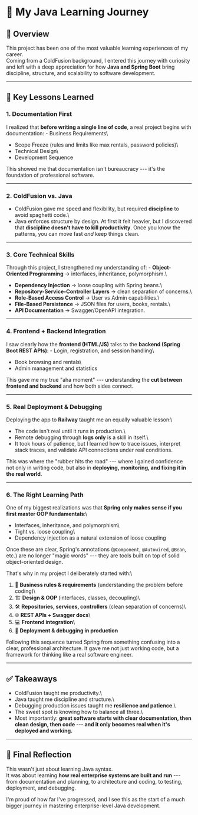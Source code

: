 # 🌟 My Java Learning Journey

## 🚀 Overview

This project has been one of the most valuable learning experiences of
my career.\
Coming from a ColdFusion background, I entered this journey with
curiosity and left with a deep appreciation for how **Java and Spring
Boot** bring discipline, structure, and scalability to software
development.

------------------------------------------------------------------------

## 🔑 Key Lessons Learned

### 1. Documentation First

I realized that **before writing a single line of code**, a real project
begins with documentation: - Business Requirements\
- Scope Freeze (rules and limits like max rentals, password policies)\
- Technical Design\
- Development Sequence

This showed me that documentation isn't bureaucracy --- it's the
foundation of professional software.

------------------------------------------------------------------------

### 2. ColdFusion vs. Java

-   ColdFusion gave me speed and flexibility, but required
    **discipline** to avoid spaghetti code.\
-   Java enforces structure by design. At first it felt heavier, but I
    discovered that **discipline doesn't have to kill productivity**.
    Once you know the patterns, you can move fast *and* keep things
    clean.

------------------------------------------------------------------------

### 3. Core Technical Skills

Through this project, I strengthened my understanding of: -
**Object-Oriented Programming** → interfaces, inheritance,
polymorphism.\
- **Dependency Injection** → loose coupling with Spring beans.\
- **Repository-Service-Controller Layers** → clean separation of
concerns.\
- **Role-Based Access Control** → User vs Admin capabilities.\
- **File-Based Persistence** → JSON files for users, books, rentals.\
- **API Documentation** → Swagger/OpenAPI integration.

------------------------------------------------------------------------

### 4. Frontend + Backend Integration

I saw clearly how the **frontend (HTML/JS)** talks to the **backend
(Spring Boot REST APIs)**: - Login, registration, and session handling\
- Book browsing and rentals\
- Admin management and statistics

This gave me my true "aha moment" --- understanding the **cut between
frontend and backend** and how both sides connect.

------------------------------------------------------------------------

### 5. Real Deployment & Debugging

Deploying the app to **Railway** taught me an equally valuable lesson:\
- The code isn't real until it runs in production.\
- Remote debugging through **logs only** is a skill in itself.\
- It took hours of patience, but I learned how to trace issues,
interpret stack traces, and validate API connections under real
conditions.

This was where the "rubber hits the road" --- where I gained confidence
not only in writing code, but also in **deploying, monitoring, and
fixing it in the real world**.

------------------------------------------------------------------------

### 6. The Right Learning Path

One of my biggest realizations was that **Spring only makes sense if you
first master OOP fundamentals**:\
- Interfaces, inheritance, and polymorphism\
- Tight vs. loose coupling\
- Dependency injection as a natural extension of loose coupling

Once these are clear, Spring's annotations (`@Component`, `@Autowired`,
`@Bean`, etc.) are no longer "magic words" --- they are tools built on
top of solid object-oriented design.

That's why in my project I deliberately started with:\
1. 📄 **Business rules & requirements** (understanding the problem
before coding)\
2. 🏗️ **Design & OOP** (interfaces, classes, decoupling)\
3. 🛠️ **Repositories, services, controllers** (clean separation of
concerns)\
4. 🌐 **REST APIs + Swagger docs**\
5. 💻 **Frontend integration**\
6. 🚀 **Deployment & debugging in production**

Following this sequence turned Spring from something confusing into a
clear, professional architecture. It gave me not just working code, but
a framework for thinking like a real software engineer.

------------------------------------------------------------------------

## ✅ Takeaways

-   ColdFusion taught me productivity.\
-   Java taught me discipline and structure.\
-   Debugging production issues taught me **resilience and patience**.\
-   The sweet spot is knowing how to balance all three.\
-   Most importantly: **great software starts with clear documentation,
    then clean design, then code --- and it only becomes real when it's
    deployed and working.**

------------------------------------------------------------------------

## 🎯 Final Reflection

This wasn't just about learning Java syntax.\
It was about learning **how real enterprise systems are built and run**
--- from documentation and planning, to architecture and coding, to
testing, deployment, and debugging.

I'm proud of how far I've progressed, and I see this as the start of a
much bigger journey in mastering enterprise-level Java development.
